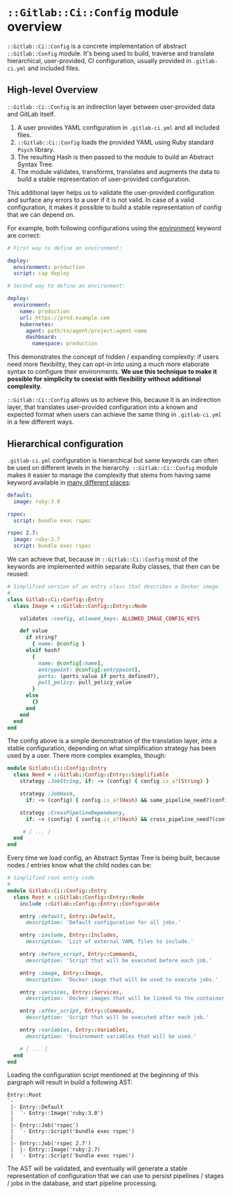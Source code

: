 # `::Gitlab::Ci::Config` module overview

`::Gitlab::Ci::Config` is a concrete implementation of abstract
`::Gitlab::Config` module. It's being used to build, traverse and translate
hierarchical, user-provided, CI configuration, usually provided in
`.gitlab-ci.yml` and included files.

## High-level Overview

`::Gitlab::Ci::Config` is an indirection layer between user-provided data and
GitLab itself.

1. A user provides YAML configuration in `.gitlab-ci.yml` and all included files.
1. `::Gitlab::Ci::Config` loads the provided YAML using Ruby standard `Psych` library.
1. The resulting Hash is then passed to the module to build an Abstract Syntax Tree.
1. The module validates, transforms, translates and augments the data to build
   a stable representation of user-provided configuration.

This additional layer helps us to validate the user-provided configuration and
surface any errors to a user if it is not valid. In case of a valid
configuration, it makes it possible to build a stable representation of
config that we can depend on.

For example, both following configurations using the
[environment](https://docs.gitlab.com/ee/ci/yaml/#environment)
keyword are correct:

```yaml
# First way to define an environment:

deploy:
  environment: production
  script: cap deploy

# Second way to define an environment:

deploy:
  environment:
    name: production
    url: https://prod.example.com
    kubernetes:
      agent: path/to/agent/project:agent-name
      dashboard:
        namespace: production
```

This demonstrates the concept of hidden / expanding complexity: if users need
more flexibility, they can opt-in into using a much more elaborate syntax to
configure their environments. **We use this technique to make it possible for
simplicity to coexist with flexibility without additional complexity**.

`::Gitlab::Ci::Config` allows us to achieve this, because it is an indirection
layer, that translates user-provided configuration into a known and expected
format when users can achieve the same thing in `.gitlab-ci.yml` in a few
different ways.

## Hierarchical configuration

`.gitlab-ci.yml` configuration is hierarchical but same keywords can often be
used on different levels in the hierarchy. `::Gitlab::Ci::Config` module makes
it easier to manage the complexity that stems from having same keyword
available in [many different places](https://docs.gitlab.com/ee/ci/yaml/#default):

```yaml
default:
  image: ruby:3.0

rspec:
  script: bundle exec rspec

rspec 2.7:
  image: ruby:2.7
  script: bundle exec rspec
```

We can achieve that, because in `::Gitlab::Ci::Config` most of the keywords are
implemented within separate Ruby classes, that then can be reused:

```ruby
# Simplified version of an entry class that describes a Docker image.
#
class Gitlab::Ci::Config::Entry
  class Image < ::Gitlab::Config::Entry::Node

    validates :config, allowed_keys: ALLOWED_IMAGE_CONFIG_KEYS

    def value
      if string?
        { name: @config }
      elsif hash?
        {
          name: @config[:name],
          entrypoint: @config[:entrypoint],
          ports: (ports_value if ports_defined?),
          pull_policy: pull_policy_value
        }
      else
        {}
      end
    end
  end
end
```

The config above is a simple demonstration of the translation layer, into a
stable configuration, depending on what simplification strategy has been used
by a user. There more complex examples, though:

```ruby
module Gitlab::Ci::Config::Entry
  class Need < ::Gitlab::Config::Entry::Simplifiable
    strategy :JobString, if: -> (config) { config.is_a?(String) }

    strategy :JobHash,
      if: -> (config) { config.is_a?(Hash) && same_pipeline_need?(config) }

    strategy :CrossPipelineDependency,
      if: -> (config) { config.is_a?(Hash) && cross_pipeline_need?(config) }

     # [ ... ]
  end
end
```

Every time we load config, an Abstract Syntax Tree is being built, because
nodes / entries know what the child nodes can be:

```ruby
# Simplified root entry code
#
module Gitlab::Ci::Config::Entry
  class Root < ::Gitlab::Config::Entry::Node
    include ::Gitlab::Config::Entry::Configurable

    entry :default, Entry::Default,
      description: 'Default configuration for all jobs.'

    entry :include, Entry::Includes,
      description: 'List of external YAML files to include.'

    entry :before_script, Entry::Commands,
      description: 'Script that will be executed before each job.'

    entry :image, Entry::Image,
      description: 'Docker image that will be used to execute jobs.'

    entry :services, Entry::Services,
      description: 'Docker images that will be linked to the container.'

    entry :after_script, Entry::Commands,
      description: 'Script that will be executed after each job.'

    entry :variables, Entry::Variables,
      description: 'Environment variables that will be used.'

    # [ ... ]
  end
end
```

Loading the configuration script mentioned at the beginning of this pargraph
will result in build a following AST:

```
Entry::Root
`-
 |- Entry::Default
 |  `- Entry::Image('ruby:3.0')
 |
 |- Entry::Job('rspec')
 |  `- Entry::Script('bundle exec rspec')
 |
 |- Entry::Job('rspec 2.7')
 |  |- Entry::Image('ruby:2.7)
 |  `- Entry::Script('bundle exec rspec')
```

The AST will be validated, and eventually will generate a stable representation
of configuration that we can use to persist pipelines / stages / jobs in the
database, and start pipeline processing.
